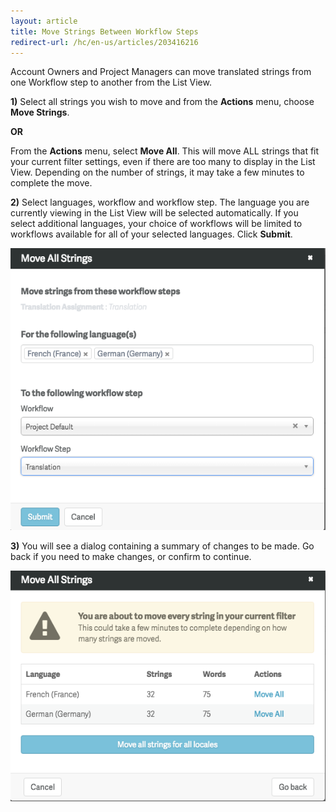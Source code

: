 ```yaml
---
layout: article
title: Move Strings Between Workflow Steps
redirect-url: /hc/en-us/articles/203416216
---
```



Account Owners and Project Managers can move translated strings from one Workflow step to another from the List View.

**1)** Select all strings you wish to move and from the **Actions** menu, choose **Move Strings**.

**OR**

From the **Actions** menu, select **Move All**. This will move ALL strings that fit your current filter settings, even if there are too many to display in the List View. Depending on the number of strings, it may take a few minutes to complete the move.

**2)** Select languages, workflow and workflow step. The language you are currently viewing in the List View will be selected automatically. If you select additional languages, your choice of workflows will be limited to workflows available for all of your selected languages. Click&nbsp;**Submit**.

![medium](/uploads/versions/smartling___translations_management-26---x----579-518x---.png)

**3)**&nbsp;You will see a dialog containing a summary of changes to be made. Go back if you need to make changes, or confirm to continue.

![medium](/uploads/versions/smartling___translations_management-27---x----578-423x---.png)